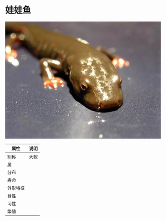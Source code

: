 # 娃娃鱼

![](01.jpg)

|属性|说明|
| ---- | ---- |
| 别称| 大鲵|
| 属||
| 分布||
| 寿命||
| 外形特征||
| 食性||
| 习性||
| 繁殖||
